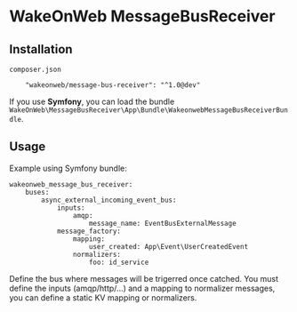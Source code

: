 WakeOnWeb MessageBusReceiver
============================

Installation
------------

`composer.json`

```
    "wakeonweb/message-bus-receiver": "^1.0@dev"
```

If you use **Symfony**, you can load the bundle `WakeOnWeb\MessageBusReceiver\App\Bundle\WakeonwebMessageBusReceiverBundle`.

Usage
-----

Example using Symfony bundle:

```
wakeonweb_message_bus_receiver:
    buses:
        async_external_incoming_event_bus:
            inputs:
                amqp:
                    message_name: EventBusExternalMessage
            message_factory:
                mapping:
                    user_created: App\Event\UserCreatedEvent
                normalizers:
                    foo: id_service
```

Define the bus where messages will be trigerred once catched.
You must define the inputs (amqp/http/...) and a mapping to normalizer messages, you can define a static KV mapping or normalizers.
